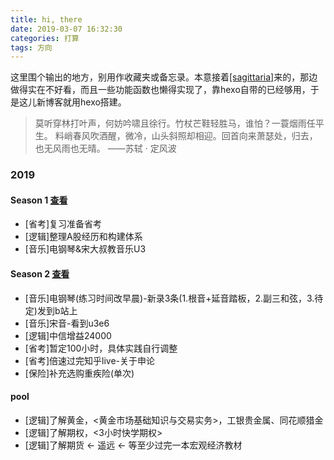 ```yaml
---
title: hi, there
date: 2019-03-07 16:32:30
categories: 打算
tags: 方向
---
```


这里围个输出的地方，别用作收藏夹或备忘录。本意接着[[sagittaria]](https://sagittaria.github.io)来的，那边做得实在不好看，而且一些功能函数也懒得实现了，靠hexo自带的已经够用，于是这儿新博客就用hexo搭建。
<!--more-->

>莫听穿林打叶声，何妨吟啸且徐行。竹杖芒鞋轻胜马，谁怕？一蓑烟雨任平生。
>料峭春风吹酒醒，微冷，山头斜照却相迎。回首向来萧瑟处，归去，也无风雨也无晴。
>——苏轼 · 定风波

### 2019

#### Season 1 [查看](/2019/03/09/2019season1/)
- [省考]复习准备省考
- [逻辑]整理A股经历和构建体系
- [音乐]电钢琴&宋大叔教音乐U3

#### Season 2 [查看](/2019/04/06/2019season2/)
- [音乐]电钢琴(练习时间改早晨)-新录3条(1.根音+延音踏板，2.副三和弦，3.待定)发到b站上
- [音乐]宋音-看到u3e6
- [逻辑]中信增益24000
- [省考]暂定100小时，具体实践自行调整
- [省考]倍速过完知乎live-关于申论
- [保险]补充选购重疾险(单次)

#### pool
- [逻辑]了解黄金，<黄金市场基础知识与交易实务>，工银贵金属、同花顺猎金
- [逻辑]了解期权，<3小时快学期权>
- [逻辑]了解期货 <- 遥远 <- 等至少过完一本宏观经济教材